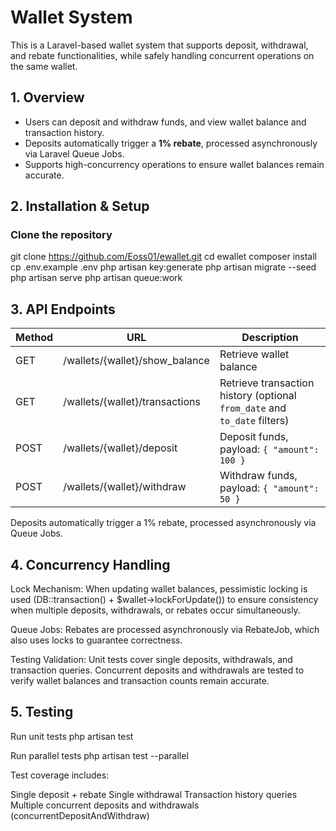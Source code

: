 # Wallet System

This is a Laravel-based wallet system that supports deposit, withdrawal, and rebate functionalities, while safely handling concurrent operations on the same wallet.

## 1. Overview
- Users can deposit and withdraw funds, and view wallet balance and transaction history.  
- Deposits automatically trigger a **1% rebate**, processed asynchronously via Laravel Queue Jobs.  
- Supports high-concurrency operations to ensure wallet balances remain accurate.

## 2. Installation & Setup

### Clone the repository
git clone https://github.com/Eoss01/ewallet.git
cd ewallet
composer install
cp .env.example .env
php artisan key:generate
php artisan migrate --seed
php artisan serve
php artisan queue:work

## 3. API Endpoints
| Method | URL                             | Description                                                               |
| ------ | ------------------------------- | ------------------------------------------------------------------------- |
| GET    | /wallets/{wallet}/show\_balance | Retrieve wallet balance                                                   |
| GET    | /wallets/{wallet}/transactions  | Retrieve transaction history (optional `from_date` and `to_date` filters) |
| POST   | /wallets/{wallet}/deposit       | Deposit funds, payload: `{ "amount": 100 }`                               |
| POST   | /wallets/{wallet}/withdraw      | Withdraw funds, payload: `{ "amount": 50 }`                               |

Deposits automatically trigger a 1% rebate, processed asynchronously via Queue Jobs.

## 4. Concurrency Handling

Lock Mechanism:
When updating wallet balances, pessimistic locking is used (DB::transaction() + $wallet->lockForUpdate()) to ensure consistency when multiple deposits, withdrawals, or rebates occur simultaneously.

Queue Jobs:
Rebates are processed asynchronously via RebateJob, which also uses locks to guarantee correctness.

Testing Validation:
Unit tests cover single deposits, withdrawals, and transaction queries.
Concurrent deposits and withdrawals are tested to verify wallet balances and transaction counts remain accurate.

## 5. Testing

Run unit tests
php artisan test

Run parallel tests
php artisan test --parallel

Test coverage includes:

Single deposit + rebate
Single withdrawal
Transaction history queries
Multiple concurrent deposits and withdrawals (concurrentDepositAndWithdraw)
